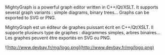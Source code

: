 MightyGraph is a powerful graph editor written in C++/Qt/XSLT. It supports several graph variants : simple diagrams, binary trees... Graphs can be exported to SVG or PNG.

MightyGraph est un éditeur de graphes puissant écrit en C++/Qt/XSLT. Il supporte plusieurs type de graphes : diagrammes simples, arbres binaires... Les graphes peuvent être exportés en SVG ou PNG.


![http://www.devbay.fr/mg/logo.png](http://www.devbay.fr/mg/logo.png)